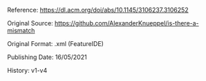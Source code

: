 Reference: https://dl.acm.org/doi/abs/10.1145/3106237.3106252

Original Source: https://github.com/AlexanderKnueppel/is-there-a-mismatch

Original Format: .xml (FeatureIDE)

Publishing Date: 16/05/2021

History: v1-v4
